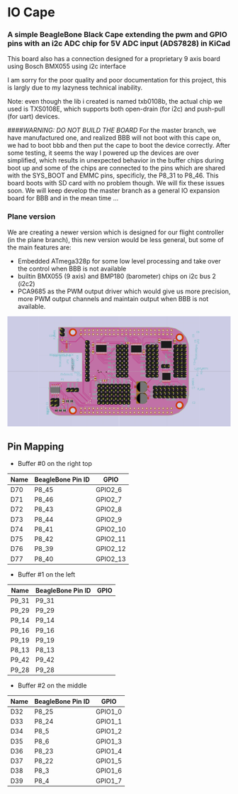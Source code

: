 # IO Cape
### A simple BeagleBone Black Cape extending the pwm and GPIO pins with an i2c ADC chip for 5V ADC input (ADS7828) in KiCad

This board also has a connection designed for a proprietary 9 axis board using Bosch BMX055 using i2c interface

I am sorry for the poor quality and poor documentation for this project, this is largly due to my lazyness technical inability.

Note: even though the lib i created is named txb0108b, the actual chip we used is TXS0108E, which supports both open-drain (for i2c) and push-pull (for uart) devices.

####*WARNING: DO NOT BUILD THE BOARD*
For the master branch, we have manufactured one, and realized BBB will not boot with this cape on, we had to boot bbb and then put the cape to boot the device correctly. After some testing, it seems the way I powered up the devices are over simplified, which results in unexpected behavior in the buffer chips during boot up and some of the chips are connected to the pins which are shared with the SYS_BOOT and  EMMC pins, specificly, the P8_31 to P8_46. This board boots with SD card with no problem though.
We will fix these issues soon. We will keep develop the master branch as a general IO expansion board for BBB and in the mean time ...

### Plane version ###
We are creating a newer version which is designed for our flight controller (in the plane branch), this new version would be less general, but some of the main features are:
* Embedded ATmega328p for some low level processing and take over the control when BBB is not available
* builtin BMX055 (9 axis)  and BMP180 (barometer)  chips on i2c bus 2 (i2c2)
* PCA9685 as the PWM output driver which would give us more precision, more PWM output channels and maintain output when BBB is not available.

![Simple Cape](beaglebone-cape-front.png)

## Pin Mapping

* Buffer #0  on the right top

|   Name    |   BeagleBone Pin ID   | GPIO  	|
|-----------|-----------------------|-----------|
|	D70		|	P8_45				|GPIO2_6	|
|	D71		|	P8_46				|GPIO2_7	|
|	D72		|	P8_43				|GPIO2_8	|
|	D73		|	P8_44				|GPIO2_9	|
|	D74		|	P8_41				|GPIO2_10	|
|	D75		|	P8_42				|GPIO2_11	|
|	D76		|	P8_39				|GPIO2_12	|
|	D77		|	P8_40				|GPIO2_13	|

* Buffer #1 on the left

|   Name    |   BeagleBone Pin ID   | GPIO  	|
|-----------|-----------------------|-----------|
|	P9_31	|	P9_31				|		|
|	P9_29	|	P9_29				|		|
|	P9_14	|	P9_14				|		|
|	P9_16	|	P9_16				|		|
|	P9_19	|	P9_19				|		|
|	P8_13	|	P8_13				|		|
|	P9_42	|	P9_42				|		|
|	P9_28	|	P9_28				|		|

* Buffer #2 on the middle

|   Name    |   BeagleBone Pin ID   | GPIO  	|
|-----------|-----------------------|-----------|
|	D32		|	P8_25				|GPIO1_0	|
|	D33		|	P8_24				|GPIO1_1	|
|	D34		|	P8_5				|GPIO1_2	|
|	D35		|	P8_6				|GPIO1_3	|
|	D36		|	P8_23				|GPIO1_4	|
|	D37		|	P8_22				|GPIO1_5	|
|	D38		|	P8_3				|GPIO1_6	|
|	D39		|	P8_4				|GPIO1_7	|